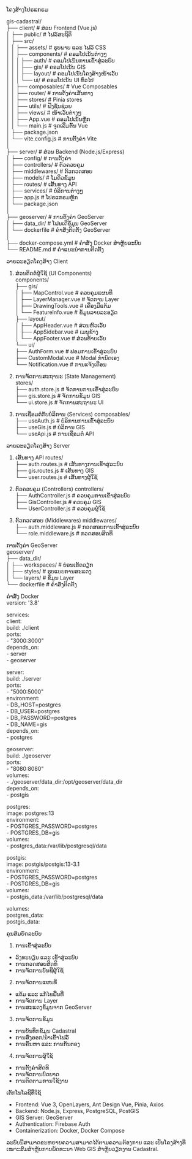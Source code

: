 ໂຄງສ້າງໂປຣແກຣມ

gis-cadastral/  
├── client/                 # ສ່ວນ Frontend (Vue.js)  
│   ├── public/             # ໄຟລ໌ສະຖິຕິ  
│   ├── src/  
│   │   ├── assets/         # ຮູບພາບ ແລະ ໄຟລ໌ CSS  
│   │   ├── components/     # ຄອມໂປເນັນຕ່າງໆ  
│   │   │   ├── auth/       # ຄອມໂປເນັນການເຂົ້າສູ່ລະບົບ  
│   │   │   ├── gis/        # ຄອມໂປເນັນ GIS  
│   │   │   ├── layout/     # ຄອມໂປເນັນໂຄງສ້າງໜ້າເວັບ  
│   │   │   └── ui/         # ຄອມໂປເນັນ UI ທົ່ວໄປ  
│   │   ├── composables/    # Vue Composables  
│   │   ├── router/         # ການຕັ້ງຄ່າເສັ້ນທາງ  
│   │   ├── stores/         # Pinia stores  
│   │   ├── utils/          # ຟັງຊັນຊ່ວຍ  
│   │   ├── views/          # ໜ້າເວັບຕ່າງໆ  
│   │   ├── App.vue         # ຄອມໂປເນັນຫຼັກ  
│   │   └── main.js         # ຈຸດເລີ່ມຕົ້ນ Vue  
│   ├── package.json  
│   └── vite.config.js      # ການຕັ້ງຄ່າ Vite  
│  
├── server/                 # ສ່ວນ Backend (Node.js/Express)  
│   ├── config/            # ການຕັ້ງຄ່າ  
│   ├── controllers/       # ຕົວຄວບຄຸມ  
│   ├── middlewares/       # ຕົວກວດສອບ  
│   ├── models/           # ໂມດິວຂໍ້ມູນ  
│   ├── routes/           # ເສັ້ນທາງ API  
│   ├── services/         # ບໍລິການຕ່າງໆ  
│   ├── app.js           # ໂປຣແກຣມຫຼັກ  
│   └── package.json  
│  
├── geoserver/            # ການຕັ້ງຄ່າ GeoServer  
│   ├── data_dir/        # ໂຟນເດີຂໍ້ມູນ GeoServer  
│   └── dockerfile       # ຄຳສັ່ງຕິດຕັ້ງ GeoServer  
│  
├── docker-compose.yml    # ຄຳສັ່ງ Docker ສຳຫຼັບລະບົບ  
└── README.md            # ຄຳແນະນຳການຕິດຕັ້ງ  

ລາຍລະອຽດໂຄງສ້າງ Client  
1. ສ່ວນຕິດຕໍ່ຜູ້ໃຊ້ (UI Components)  
components/  
├── gis/  
│   ├── MapControl.vue      # ຄວບຄຸມແຜນທີ່  
│   ├── LayerManager.vue    # ຈັດການ Layer  
│   ├── DrawingTools.vue    # ເຄື່ອງມືແຕ້ມ  
│   └── FeatureInfo.vue     # ຂໍ້ມູນລາຍລະອຽດ  
├── layout/  
│   ├── AppHeader.vue       # ສ່ວນຫົວເວັບ  
│   ├── AppSidebar.vue      # ເມນູຂ້າງ  
│   └── AppFooter.vue       # ສ່ວນທ້າຍເວັບ  
└── ui/  
    ├── AuthForm.vue        # ຟອມການເຂົ້າສູ່ລະບົບ  
    ├── CustomModal.vue     # Modal ກຳນົດເອງ  
    └── Notification.vue    # ການແຈ້ງເຕືອນ

2. ການຈັດການສະຖານະ (State Management)  
stores/  
├── auth.store.js       # ຈັດການການເຂົ້າສູ່ລະບົບ  
├── gis.store.js        # ຈັດການຂໍ້ມູນ GIS  
└── ui.store.js         # ຈັດການສະຖານະ UI

3. ການເຊື່ອມຕໍ່ກັບບໍລິການ (Services)
composables/  
├── useAuth.js         # ບໍລິການການເຂົ້າສູ່ລະບົບ  
├── useGis.js         # ບໍລິການ GIS  
└── useApi.js         # ການເຊື່ອມຕໍ່ API

ລາຍລະອຽດໂຄງສ້າງ Server  
1. ເສັ້ນທາງ API
routes/  
├── auth.routes.js     # ເສັ້ນທາງການເຂົ້າສູ່ລະບົບ  
├── gis.routes.js      # ເສັ້ນທາງ GIS  
└── user.routes.js     # ເສັ້ນທາງຜູ້ໃຊ້

2. ຕົວຄວບຄຸມ (Controllers)
controllers/  
├── AuthController.js  # ຄວບຄຸມການເຂົ້າສູ່ລະບົບ  
├── GisController.js   # ຄວບຄຸມ GIS  
└── UserController.js  # ຄວບຄຸມຜູ້ໃຊ້

3. ຕົວກວດສອບ (Middlewares)
middlewares/  
├── auth.middleware.js # ກວດສອບການເຂົ້າສູ່ລະບົບ  
└── role.middleware.js # ກວດສອບສິດທິ

ການຕັ້ງຄ່າ GeoServer  
geoserver/  
├── data_dir/  
│   ├── workspaces/    # ບ່ອນເຮັດວຽກ  
│   ├── styles/        # ຮູບແບບການສະແດງ  
│   └── layers/        # ຂໍ້ມູນ Layer  
└── dockerfile        # ຄຳສັ່ງຕິດຕັ້ງ  

ຄຳສັ່ງ Docker  
version: '3.8'  

services:  
  client:  
    build: ./client  
    ports:  
      - "3000:3000"  
    depends_on:  
      - server  
      - geoserver  

  server:  
    build: ./server  
    ports:  
      - "5000:5000"  
    environment:  
      - DB_HOST=postgres  
      - DB_USER=postgres  
      - DB_PASSWORD=postgres  
      - DB_NAME=gis  
    depends_on:  
      - postgres  

  geoserver:  
    build: ./geoserver  
    ports:  
      - "8080:8080"  
    volumes:  
      - ./geoserver/data_dir:/opt/geoserver/data_dir  
    depends_on:  
      - postgis  

  postgres:  
    image: postgres:13  
    environment:  
      - POSTGRES_PASSWORD=postgres  
      - POSTGRES_DB=gis  
    volumes:  
      - postgres_data:/var/lib/postgresql/data  

  postgis:  
    image: postgis/postgis:13-3.1  
    environment:  
      - POSTGRES_PASSWORD=postgres  
      - POSTGRES_DB=gis  
    volumes:  
      - postgis_data:/var/lib/postgresql/data  

volumes:  
  postgres_data:  
  postgis_data:  


ຄຸນສົມບັດລະບົບ  

1. ການເຂົ້າສູ່ລະບົບ  
* ລົງທະບຽນ ແລະ ເຂົ້າສູ່ລະບົບ  
* ການກວດສອບສິດທິ  
* ການຈັດການບັນຊີຜູ້ໃຊ້  

2. ການຈັດການແຜນທີ່  
* ແຕ້ມ ແລະ ແກ້ໄຂພື້ນທີ່  
* ການຈັດການ Layer  
* ການສະແດງຂໍ້ມູນຈາກ GeoServer  

3. ການຈັດການຂໍ້ມູນ  
* ການບັນທຶກຂໍ້ມູນ Cadastral  
* ການສົ່ງອອກ/ນຳເຂົ້າໄຟລ໌  
* ການຄົ້ນຫາ ແລະ ການກັ່ນຕອງ  

4. ການຈັດການຜູ້ໃຊ້  
* ການຕັ້ງຄ່າສິດທິ  
* ການຈັດການບົດບາດ  
* ການຕິດຕາມການໃຊ້ງານ  

ເຕັກໂນໂລຊີທີ່ໃຊ້  
* Frontend: Vue 3, OpenLayers, Ant Design Vue, Pinia, Axios  
* Backend: Node.js, Express, PostgreSQL, PostGIS  
* GIS Server: GeoServer  
* Authentication: Firebase Auth  
* Containerization: Docker, Docker Compose  

ລະບົບນີ້ສາມາດຂະຫຍາຍຄວາມສາມາດໄດ້ຕາມຄວາມຕ້ອງການ ແລະ ເປັນໂຄງສ້າງທີ່ເໝາະສົມສຳຫຼັບການພັດທະນາ Web GIS ສຳຫຼັບວຽກງານ Cadastral.
